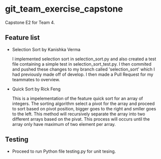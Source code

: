 # git_team_exercise_capstone

Capstone E2 for Team 4.

## Feature list

- Selection Sort by Kanishka Verma

  I implemented selection sort in selection_sort.py and also created a test file containing a simple test in selection_sort_test.py. I then commited and pushed these changes to my branch called 'selection_sort' which I had previously made off of develop. I then made a Pull Request for my teammates to overview.
  
- Quick Sort by Rick Feng

  This is a impelementation of the feature quick sort for an array of integers. The sorting algorithm select a pivot for the array and proceed to sort based on pivot position, bigger goes to the right and smller goes to the left. This method will recursively separate the array into two different arrays based on the pivat. This process will occurs until the array only have maximum of two element per array. 
  
  
  
## Testing

- Proceed to run Python file testing.py for unit tesing. 
  
